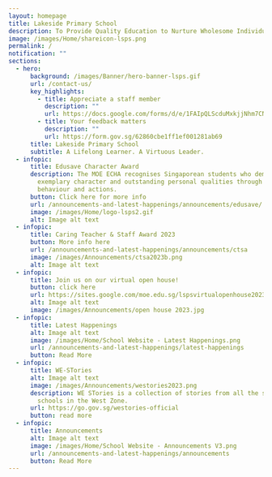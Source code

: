 ```yaml
---
layout: homepage
title: Lakeside Primary School
description: To Provide Quality Education to Nurture Wholesome Individuals.
image: /images/Home/shareicon-lsps.png
permalink: /
notification: ""
sections:
  - hero:
      background: /images/Banner/hero-banner-lsps.gif
      url: /contact-us/
      key_highlights:
        - title: Appreciate a staff member
          description: ""
          url: https://docs.google.com/forms/d/e/1FAIpQLScduMxkjjNhm7CNWqHyKdTfFis0E7BoILxPVI4V3qnj01pgKg/viewform
        - title: Your feedback matters
          description: ""
          url: https://form.gov.sg/62860cbe1ff1ef001281ab69
      title: Lakeside Primary School
      subtitle: A Lifelong Learner. A Virtuous Leader.
  - infopic:
      title: Edusave Character Award
      description: The MOE ECHA recognises Singaporean students who demonstrate
        exemplary character and outstanding personal qualities through their
        behaviour and actions.
      button: Click here for more info
      url: /announcements-and-latest-happenings/announcements/edusave/
      image: /images/Home/logo-lsps2.gif
      alt: Image alt text
  - infopic:
      title: Caring Teacher & Staff Award 2023
      button: More info here
      url: /announcements-and-latest-happenings/announcements/ctsa
      image: /images/Announcements/ctsa2023b.png
      alt: Image alt text
  - infopic:
      title: Join us on our virtual open house!
      button: click here
      url: https://sites.google.com/moe.edu.sg/lspsvirtualopenhouse2023/home
      alt: Image alt text
      image: /images/Announcements/open house 2023.jpg
  - infopic:
      title: Latest Happenings
      alt: Image alt text
      image: /images/Home/School Website - Latest Happenings.png
      url: /announcements-and-latest-happenings/latest-happenings
      button: Read More
  - infopic:
      title: WE-STories
      alt: Image alt text
      image: /images/Announcements/westories2023.png
      description: WE STories is a collection of stories from all the secondary
        schools in the West Zone.
      url: https://go.gov.sg/westories-official
      button: read more
  - infopic:
      title: Announcements
      alt: Image alt text
      image: /images/Home/School Website - Announcements V3.png
      url: /announcements-and-latest-happenings/announcements
      button: Read More
---
```

